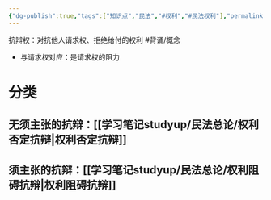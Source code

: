 ```yaml
---
{"dg-publish":true,"tags":["知识点","民法","#权利","#民法权利"],"permalink":"/学习笔记studyup/民法总论/抗辩权/","dgPassFrontmatter":true,"created":"2024-07-05T14:07:34.041+08:00","updated":"2024-11-14T10:17:48.639+08:00"}
---
```


抗辩权：对抗他人请求权、拒绝给付的权利 #背诵/概念 
- 与请求权对应：是请求权的阻力
# 分类
## 无须主张的抗辩：[[学习笔记studyup/民法总论/权利否定抗辩\|权利否定抗辩]]
## 须主张的抗辩：[[学习笔记studyup/民法总论/权利阻碍抗辩\|权利阻碍抗辩]]